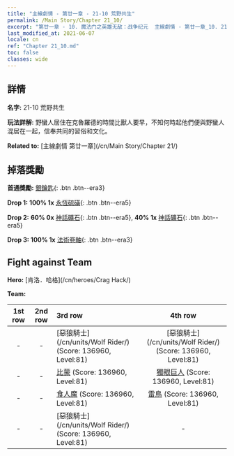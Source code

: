 ```yaml
---
title: "主線劇情 - 第廿一章 - 21-10 荒野共生"
permalink: /Main Story/Chapter 21_10/
excerpt: "第廿一章 - 10. 魔法门之英雄无敌：战争纪元  主線劇情 - 第廿一章_10. 21-10 荒野共生"
last_modified_at: 2021-06-07
locale: cn
ref: "Chapter 21_10.md"
toc: false
classes: wide
---
```


## 詳情

 **名字:** 21-10 荒野共生

 **玩法詳解:** 野蠻人居住在克魯羅德的時間比獸人要早，不知何時起他們便與野蠻人混居在一起，信奉共同的習俗和文化。

 **Related to:** [主線劇情 第廿一章](/cn/Main Story/Chapter 21/)

## 掉落獎勵

 **首通獎勵:** [銀鑰匙](/cn/Items/con_693/){: .btn .btn--era3}

 **Drop 1:** **100% 1x** [永恆硫磺](/cn/Items/mat_71/){: .btn .btn--era5}

 **Drop 2:** **60% 0x** [神話礦石](/cn/Items/mat_61/){: .btn .btn--era5}, **40% 1x** [神話礦石](/cn/Items/mat_61/){: .btn .btn--era5}

 **Drop 3:** **100% 1x** [法術卷軸](/cn/Items/con_694/){: .btn .btn--era3}


## Fight against Team
 **Hero:** [肯洛．哈格](/cn/heroes/Crag Hack/)

 **Team:**


  | 1st row | 2nd row | 3rd row | 4th row |
  |:----:|:----:|:----|:----:|
  | - | - | [惡狼騎士](/cn/units/Wolf Rider/) (Score: 136960, Level:81)  | [惡狼騎士](/cn/units/Wolf Rider/) (Score: 136960, Level:81)  |
  | - | - | [比蒙](/cn/units/Behemoth/) (Score: 136960, Level:81)  | [獨眼巨人](/cn/units/Cyclops/) (Score: 136960, Level:81)  |
  | - | - | [食人魔](/cn/units/Ogre/) (Score: 136960, Level:81)  | [雷鳥](/cn/units/Roc/) (Score: 136960, Level:81)  |
  | - | - | [惡狼騎士](/cn/units/Wolf Rider/) (Score: 136960, Level:81)  | - |


